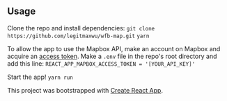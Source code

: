 ## Usage

Clone the repo and install dependencies:
```git clone https://github.com/legitmaxwu/wfb-map.git```
```yarn```

To allow the app to use the Mapbox API, make an account on Mapbox and acquire an [access token](https://account.mapbox.com/access-tokens/). Make a `.env` file in the repo's root directory and add this line:
`REACT_APP_MAPBOX_ACCESS_TOKEN = '[YOUR_API_KEY]'`

Start the app!
`yarn run`

This project was bootstrapped with [Create React App](https://github.com/facebook/create-react-app).

